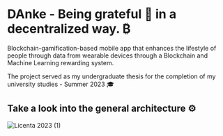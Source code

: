 # DAnke - Being grateful 💓 in a decentralized way. ₿
Blockchain-gamification-based mobile app that enhances the lifestyle of people through data from wearable devices through a Blockchain and Machine Learning rewarding system.

The project served as my undergraduate thesis for the completion of my university studies - Summer 2023 🎓

## Take a look into the general architecture ⚙️
![Licenta 2023 (1)](https://user-images.githubusercontent.com/73043384/203765606-0375523f-2efe-4734-bf7c-33cade6f484d.jpg)

